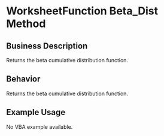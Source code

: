 # WorksheetFunction Beta_Dist Method

## Business Description
Returns the beta cumulative distribution function.

## Behavior
Returns the beta cumulative distribution function.

## Example Usage
No VBA example available.